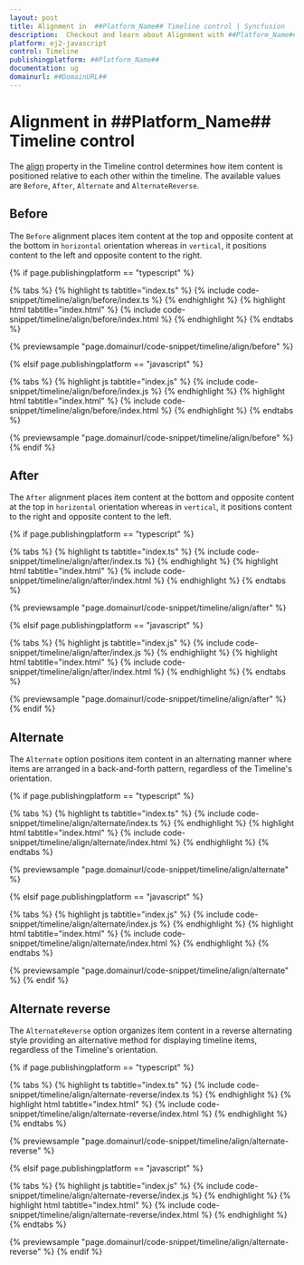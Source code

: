 ```yaml
---
layout: post
title: Alignment in  ##Platform_Name## Timeline control | Syncfusion
description:  Checkout and learn about Alignment with ##Platform_Name## Timeline control of Syncfusion Essential JS 2 and more.
platform: ej2-javascript
control: Timeline
publishingplatform: ##Platform_Name##
documentation: ug
domainurl: ##DomainURL##
---
```


# Alignment in ##Platform_Name## Timeline control

The [align](../api/timeline#align) property in the Timeline control determines how item content is positioned relative to each other within the timeline. The available values are `Before`, `After`, `Alternate` and `AlternateReverse`.

## Before

The `Before` alignment places item content at the top and opposite content at the bottom in `horizontal` orientation whereas in `vertical`, it positions content to the left and opposite content to the right.

{% if page.publishingplatform == "typescript" %}

 {% tabs %}
{% highlight ts tabtitle="index.ts" %}
{% include code-snippet/timeline/align/before/index.ts %}
{% endhighlight %}
{% highlight html tabtitle="index.html" %}
{% include code-snippet/timeline/align/before/index.html %}
{% endhighlight %}
{% endtabs %}

{% previewsample "page.domainurl/code-snippet/timeline/align/before" %}

{% elsif page.publishingplatform == "javascript" %}

{% tabs %}
{% highlight js tabtitle="index.js" %}
{% include code-snippet/timeline/align/before/index.js %}
{% endhighlight %}
{% highlight html tabtitle="index.html" %}
{% include code-snippet/timeline/align/before/index.html %}
{% endhighlight %}
{% endtabs %}

{% previewsample "page.domainurl/code-snippet/timeline/align/before" %}
{% endif %}

## After

The `After` alignment places item content at the bottom and opposite content at the top in `horizontal` orientation whereas in `vertical`, it positions content to the right and opposite content to the left.

{% if page.publishingplatform == "typescript" %}

 {% tabs %}
{% highlight ts tabtitle="index.ts" %}
{% include code-snippet/timeline/align/after/index.ts %}
{% endhighlight %}
{% highlight html tabtitle="index.html" %}
{% include code-snippet/timeline/align/after/index.html %}
{% endhighlight %}
{% endtabs %}

{% previewsample "page.domainurl/code-snippet/timeline/align/after" %}

{% elsif page.publishingplatform == "javascript" %}

{% tabs %}
{% highlight js tabtitle="index.js" %}
{% include code-snippet/timeline/align/after/index.js %}
{% endhighlight %}
{% highlight html tabtitle="index.html" %}
{% include code-snippet/timeline/align/after/index.html %}
{% endhighlight %}
{% endtabs %}

{% previewsample "page.domainurl/code-snippet/timeline/align/after" %}
{% endif %}

## Alternate

The `Alternate` option positions item content in an alternating manner where items are arranged in a back-and-forth pattern, regardless of the Timeline's orientation.

{% if page.publishingplatform == "typescript" %}

 {% tabs %}
{% highlight ts tabtitle="index.ts" %}
{% include code-snippet/timeline/align/alternate/index.ts %}
{% endhighlight %}
{% highlight html tabtitle="index.html" %}
{% include code-snippet/timeline/align/alternate/index.html %}
{% endhighlight %}
{% endtabs %}

{% previewsample "page.domainurl/code-snippet/timeline/align/alternate" %}

{% elsif page.publishingplatform == "javascript" %}

{% tabs %}
{% highlight js tabtitle="index.js" %}
{% include code-snippet/timeline/align/alternate/index.js %}
{% endhighlight %}
{% highlight html tabtitle="index.html" %}
{% include code-snippet/timeline/align/alternate/index.html %}
{% endhighlight %}
{% endtabs %}

{% previewsample "page.domainurl/code-snippet/timeline/align/alternate" %}
{% endif %}

## Alternate reverse

The `AlternateReverse` option organizes item content in a reverse alternating style providing an alternative method for displaying timeline items, regardless of the Timeline's orientation.

{% if page.publishingplatform == "typescript" %}

 {% tabs %}
{% highlight ts tabtitle="index.ts" %}
{% include code-snippet/timeline/align/alternate-reverse/index.ts %}
{% endhighlight %}
{% highlight html tabtitle="index.html" %}
{% include code-snippet/timeline/align/alternate-reverse/index.html %}
{% endhighlight %}
{% endtabs %}

{% previewsample "page.domainurl/code-snippet/timeline/align/alternate-reverse" %}

{% elsif page.publishingplatform == "javascript" %}

{% tabs %}
{% highlight js tabtitle="index.js" %}
{% include code-snippet/timeline/align/alternate-reverse/index.js %}
{% endhighlight %}
{% highlight html tabtitle="index.html" %}
{% include code-snippet/timeline/align/alternate-reverse/index.html %}
{% endhighlight %}
{% endtabs %}

{% previewsample "page.domainurl/code-snippet/timeline/align/alternate-reverse" %}
{% endif %}